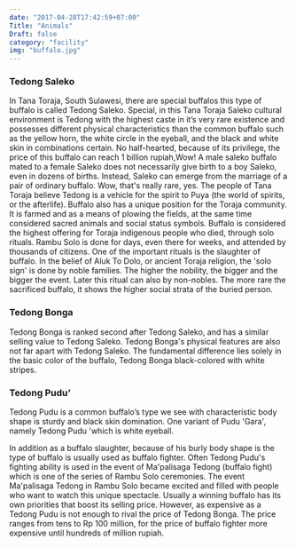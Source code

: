 ```yaml
---
date: "2017-04-28T17:42:59+07:00"
Title: "Animals"
Draft: false
category: "facility"
img: "buffalo.jpg"
---
```


### Tedong  Saleko

In Tana Toraja, South Sulawesi, there are special buffalos this type of buffalo is called Tedong Saleko. Special, in this Tana Toraja Saleko cultural environment is Tedong with the highest caste in it’s very rare existence and possesses different physical characteristics than the common buffalo such as the yellow horn, the white circle in the eyeball, and the black and white skin in combinations certain. No half-hearted, because of its privilege, the price of this buffalo can reach 1 billion rupiah,Wow!
A male saleko buffalo mated to a female Saleko does not necessarily give birth to a boy Saleko, even in dozens of births. Instead, Saleko can emerge from the marriage of a pair of ordinary buffalo. Wow, that's really rare, yes.
The people of Tana Toraja believe Tedong is a vehicle for the spirit to Puya (the world of spirits, or the afterlife). Buffalo also has a unique position for the Toraja community. It is farmed and as a means of plowing the fields, at the same time considered sacred animals and social status symbols.
Buffalo is considered the highest offering for Toraja indigenous people who died, through solo rituals. Rambu Solo is done for days, even there for weeks, and attended by thousands of citizens. One of the important rituals is the slaughter of buffalo.
In the belief of Aluk To Dolo, or ancient Toraja religion, the 'solo sign' is done by noble families. The higher the nobility, the bigger and the bigger the event. Later this ritual can also by non-nobles. The more rare the sacrificed buffalo, it shows the higher social strata of the buried person.

### Tedong Bonga
Tedong Bonga is ranked second after Tedong Saleko, and has a similar selling value to Tedong Saleko. Tedong Bonga's physical features are also not far apart with Tedong Saleko. The fundamental difference lies solely in the basic color of the buffalo, Tedong Bonga black-colored with white stripes.

### Tedong Pudu’
Tedong Pudu is a common buffalo’s type we see with characteristic body shape is sturdy and black skin domination. One variant of Pudu 'Gara', namely Tedong Pudu 'which is white eyeball.

In addition as a buffalo slaughter, because of his burly body shape is the type of buffalo is usually used as buffalo fighter. Often Tedong Pudu's fighting ability is used in the event of Ma'palisaga Tedong (buffalo fight) which is one of the series of Rambu Solo ceremonies. The event Ma'palisaga Tedong in Rambu Solo became excited and filled with people who want to watch this unique spectacle. Usually a winning buffalo has its own priorities that boost its selling price. However, as expensive as a Tedong Pudu is not enough to rival the price of Tedong Bonga. The price ranges from tens to Rp 100 million, for the price of buffalo fighter more expensive until hundreds of million rupiah.
